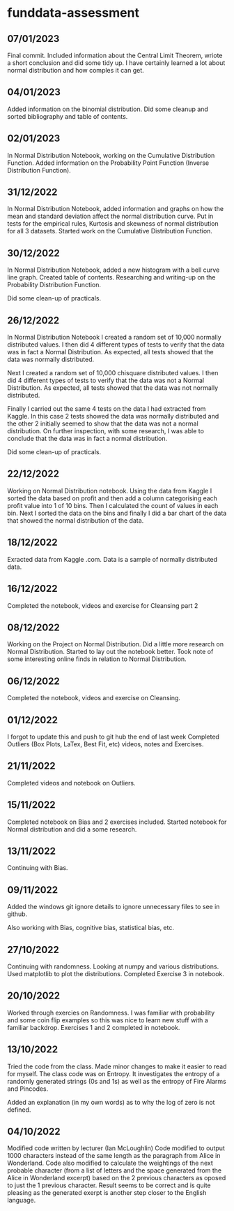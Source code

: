 # funddata-assessment


07/01/2023
----------
Final commit.
Included information about the Central Limit Theorem, wriote a short conclusion and did some tidy up.
I have certainly learned a lot about normal distribution and how comples it can get.


04/01/2023
----------
Added information on the binomial distribution.
Did some cleanup and sorted bibliography and table of contents.


02/01/2023
----------
In Normal Distribution Notebook, working on the Cumulative Distribution Function.
Added information on the Probability Point Function (Inverse Distribution Function).


31/12/2022
----------
In Normal Distribution Notebook, added information and graphs on how the mean and standard deviation affect the normal distribution curve.
Put in tests for the empirical rules, Kurtosis and skewness of normal distribution for all 3 datasets.
Started work on the Cumulative Distribution Function.



30/12/2022
----------
In Normal Distribution Notebook, added a new histogram with a bell curve line graph.
Created table of contents.
Researching and writing-up on the Probability Distribution Function.

Did some clean-up of practicals.


26/12/2022
----------
In Normal Distribution Notebook I created a random set of 10,000 normally distributed values. I then did 4 different types of tests to verify that the data was in fact a Normal Distribution. As expected, all tests showed that the data was normally distributed.

Next I created a random set of 10,000 chisquare distributed values. I then did 4 different types of tests to verify that the data was not a Normal Distribution. As expected, all tests showed that the data was not normally distributed.

Finally I carried out the same 4 tests on the data I had extracted from Kaggle. In this case 2 tests showed the data was normally distributed and the other 2 initially seemed to show that the data was not a normal distribution. On further inspection, with some research, I was able to conclude that the data was in fact a normal distribution.

Did some clean-up of practicals.


22/12/2022
----------
Working on Normal Distribution notebook.
Using the data from Kaggle I sorted the data based on profit and then add a column categorising each profit value into 1 of 10 bins. Then I calculated the count of values in each bin. Next I sorted the data on the bins and finally I did a bar chart of the data that showed the normal distribution of the data.


18/12/2022
----------
Exracted data from Kaggle .com. Data is a sample of normally distributed data.


16/12/2022
----------
Completed the notebook, videos and exercise for Cleansing part 2


08/12/2022
----------
Working on the Project on Normal Distribution.
Did a little more research on Normal Distribution.
Started to lay out the notebook better.
Took note of some interesting online finds in relation to Normal Distribution.


06/12/2022
----------
Completed the notebook, videos and exercise on Cleansing.


01/12/2022
----------
I forgot to update this and push to git hub the end of last week
Completed Outliers (Box Plots, LaTex, Best Fit, etc) videos, notes and Exercises.


21/11/2022
----------
Completed videos and notebook on Outliers.


15/11/2022
----------
Completed notebook on Bias and 2 exercises included.
Started notebook for Normal distribution and did a some research.


13/11/2022
----------
Continuing with Bias.


09/11/2022
----------
Added the windows git ignore details to ignore unnecessary files to see in github.

Also working with Bias, cognitive bias, statistical bias, etc.


27/10/2022
----------
Continuing with randomness.
Looking at numpy and various distributions.
Used matplotlib to plot the distributions.
Completed Exercise 3 in notebook.


20/10/2022
----------
Worked through exercies on Randomness.
I was familiar with probability and some coin flip examples so this was nice to learn new stuff with a familiar backdrop.
Exercises 1 and 2 completed in notebook.


13/10/2022
----------
Tried the code from the class. Made minor changes to make it easier to read for myself.
The class code was on Entropy. It investigates the entropy of a randomly generated strings (0s and 1s) as well as the entropy of Fire Alarms and Pincodes.

Added an explanation (in my own words) as to why the log of zero is not defined.


04/10/2022
----------
Modified code written by lecturer (Ian McLoughlin)
Code modified to output 1000 characters instead of the same length as the paragraph from Alice in Wonderland.
Code also modified to calculate the weightings of the next probable character (from a list of letters and the space generated from the Alice in Wonderland excerpt) based on the 2 previous characters as oposed to just the 1 previous character.
Result seems to be correct and is quite pleasing as the generated exerpt is another step closer to the English language.
